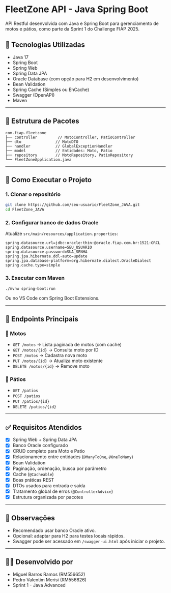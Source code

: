 
# FleetZone API - Java Spring Boot

API Restful desenvolvida com Java e Spring Boot para gerenciamento de motos e pátios, como parte da Sprint 1 do Challenge FIAP 2025.

## 🚀 Tecnologias Utilizadas

- Java 17
- Spring Boot
- Spring Web
- Spring Data JPA
- Oracle Database (com opção para H2 em desenvolvimento)
- Bean Validation
- Spring Cache (Simples ou EhCache)
- Swagger (OpenAPI)
- Maven

---

## 📁 Estrutura de Pacotes

```
com.fiap.fleetzone
├── controller         // MotoController, PatioController
├── dto               // MotoDTO
├── handler           // GlobalExceptionHandler
├── model             // Entidades: Moto, Patio
├── repository        // MotoRepository, PatioRepository
└── FleetZoneApplication.java
```

---

## 🔧 Como Executar o Projeto

### 1. Clonar o repositório

```bash
git clone https://github.com/seu-usuario/FleetZone_JAVA.git
cd FleetZone_JAVA
```

### 2. Configurar banco de dados Oracle

Atualize `src/main/resources/application.properties`:

```
spring.datasource.url=jdbc:oracle:thin:@oracle.fiap.com.br:1521:ORCL
spring.datasource.username=SEU_USUARIO
spring.datasource.password=SUA_SENHA
spring.jpa.hibernate.ddl-auto=update
spring.jpa.database-platform=org.hibernate.dialect.OracleDialect
spring.cache.type=simple
```

### 3. Executar com Maven

```bash
./mvnw spring-boot:run
```

Ou no VS Code com Spring Boot Extensions.

---

## 📄 Endpoints Principais

### 🚗 Motos

- `GET /motos` → Lista paginada de motos (com cache)
- `GET /motos/{id}` → Consulta moto por ID
- `POST /motos` → Cadastra nova moto
- `PUT /motos/{id}` → Atualiza moto existente
- `DELETE /motos/{id}` → Remove moto

### 🏢 Pátios

- `GET /patios`
- `POST /patios`
- `PUT /patios/{id}`
- `DELETE /patios/{id}`

---

## ✅ Requisitos Atendidos

- [x] Spring Web + Spring Data JPA
- [x] Banco Oracle configurado
- [x] CRUD completo para Moto e Patio
- [x] Relacionamento entre entidades (`@ManyToOne`, `@OneToMany`)
- [x] Bean Validation
- [x] Paginação, ordenação, busca por parâmetro
- [x] Cache (`@Cacheable`)
- [x] Boas práticas REST
- [x] DTOs usados para entrada e saída
- [x] Tratamento global de erros (`@ControllerAdvice`)
- [x] Estrutura organizada por pacotes

---

## 📌 Observações

- Recomendado usar banco Oracle ativo.
- Opcional: adaptar para H2 para testes locais rápidos.
- Swagger pode ser acessado em `/swagger-ui.html` após iniciar o projeto.

---

## 👨‍💻 Desenvolvido por

- Miguel Barros Ramos (RM556652)
- Pedro Valentim Merisi (RM556826)
- Sprint 1 - Java Advanced
